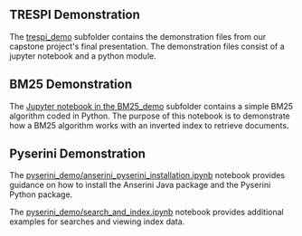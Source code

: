 ## TRESPI Demonstration
The [trespi_demo](trespi_demo) subfolder contains the demonstration files from our capstone project's
final presentation. The demonstration files consist of a jupyter notebook and
a python module.

## BM25 Demonstration
The [Jupyter notebook in the BM25_demo](BM25_demo/bm25.ipynb) subfolder contains a simple BM25 algorithm coded in Python. The purpose of this notebook is to
demonstrate how a BM25 algorithm works with an inverted index to retrieve documents.

## Pyserini Demonstration
The [pyserini_demo/anserini_pyserini_installation.ipynb]([pyserini_demo/pyserini_demo.ipynb) notebook
provides guidance on how to install the Anserini Java package and the Pyserini Python package.

The [pyserini_demo/search_and_index.ipynb](pyserini_demo/search_and_index_demo.ipynb) notebook provides additional examples for searches and viewing index data.
